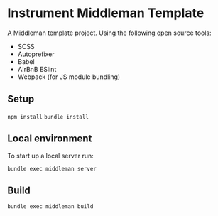 # Instrument Middleman Template

A Middleman template project. Using the following open source tools:

- SCSS
- Autoprefixer
- Babel
- AirBnB ESlint
- Webpack (for JS module bundling)

## Setup

`npm install`
`bundle install`

## Local environment

To start up a local server run:

`bundle exec middleman server`

## Build

`bundle exec middleman build`

